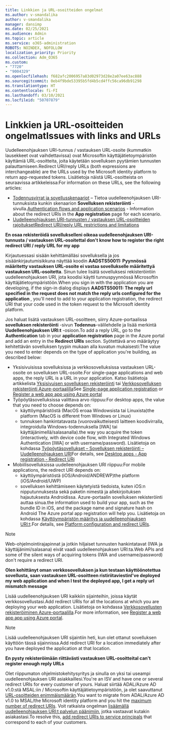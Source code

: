 ```yaml
---
title: Linkkien ja URL-osoitteiden ongelmat
ms.author: v-smandalika
author: v-smandalika
manager: dansimp
ms.date: 02/25/2021
ms.audience: Admin
ms.topic: article
ms.service: o365-administration
ROBOTS: NOINDEX, NOFOLLOW
localization_priority: Priority
ms.collection: Adm_O365
ms.custom:
- "7720"
- "9004329"
ms.openlocfilehash: f682afc2006957a83d02973d28e2a07ee63ac888
ms.sourcegitcommit: 0eb4f9bde53395b5fd4b5cd4ffc56ca96db91298
ms.translationtype: HT
ms.contentlocale: fi-FI
ms.lasthandoff: 03/10/2021
ms.locfileid: "50707879"
---
```

# <a name="issues-with-links-and-urls"></a><span data-ttu-id="3d933-102">Linkkien ja URL-osoitteiden ongelmat</span><span class="sxs-lookup"><span data-stu-id="3d933-102">Issues with links and URLs</span></span>

<span data-ttu-id="3d933-103">Uudelleenohjauksen URI-tunnus / vastauksen URL-osoite (kummatkin lausekkeet ovat vaihdettavissa) ovat Microsoftin käyttäjätietoympäristön käyttämiä URL-osoitteita, joita käytetään sovelluksen pyytämien tunnusten palauttamiseen.</span><span class="sxs-lookup"><span data-stu-id="3d933-103">Redirect URI/reply URLs (both expressions are interchangeable) are the URLs used by the Microsoft identity platform to return app-requested tokens.</span></span> <span data-ttu-id="3d933-104">Lisätietoja näistä URL-osoitteista on seuraavissa artikkeleissa:</span><span class="sxs-lookup"><span data-stu-id="3d933-104">For information on these URLs, see the following articles:</span></span>

- <span data-ttu-id="3d933-105">[Todennusvirrat ja sovellusskenaariot](https://docs.microsoft.com/azure/active-directory/develop/authentication-flows-app-scenarios) – Tietoa uudelleenohjauksen URI-tunnuksista kunkin skenaarion **Sovelluksen rekisteröinti** -sivulla.</span><span class="sxs-lookup"><span data-stu-id="3d933-105">[Authentication flows and application scenarios](https://docs.microsoft.com/azure/active-directory/develop/authentication-flows-app-scenarios) - Information about the redirect URIs in the **App registration** page for each scenario.</span></span>
- [<span data-ttu-id="3d933-106">Uudelleenohjauksen URI-tunnusten / vastauksen URL-osoitteiden rajoitukset</span><span class="sxs-lookup"><span data-stu-id="3d933-106">Redirect URI/reply URL restrictions and limitations</span></span>](https://docs.microsoft.com/azure/active-directory/develop/reply-url)

<span data-ttu-id="3d933-107">**En osaa rekisteröidä sovellukselleni oikeaa uudelleenohjauksen URI-tunnusta / vastauksen URL-osoitetta**</span><span class="sxs-lookup"><span data-stu-id="3d933-107">**I don't know how to register the right redirect URI / reply URL for my app**</span></span>

<span data-ttu-id="3d933-108">Kirjautuessasi sisään kehittämälläsi sovelluksella ja jos sisäänkirjautumisikkuna näyttää koodin **AADSTS50011: Pyynnössä määritetty vastauksen URL-osoite ei vastaa sovellukselle määritettyä vastauksen URL-osoitetta<your app ID>**. Sinun tulee lisätä sovelluksesi rekisteröintiin uudelleenohjauksen URI, jota koodisi käytti tunnuspyynnössä Microsoftin käyttäjätietoympäristöön.</span><span class="sxs-lookup"><span data-stu-id="3d933-108">When you sign in with the application you are developing, if the sign-in dialog displays **AADSTS50011: The reply url specified in the request does not match the reply urls configured for the application <your app ID>**, you'll need to add to your application registration, the redirect URI that your code used in the token request to the Microsoft identity platform.</span></span>

<span data-ttu-id="3d933-109">Jos haluat lisätä vastauksen URL-osoitteen, siirry Azure-portaalissa **sovelluksen rekisteröinti** -sivun **Todennus**-välilehdelle ja lisää merkintä **Uudelleenohjauksen URI:t** -osioon.</span><span class="sxs-lookup"><span data-stu-id="3d933-109">To add a reply URL, go to the **Authentication** tab in your **application registration** page in the Azure portal and add an entry in the **Redirect URIs** section.</span></span> <span data-ttu-id="3d933-110">Syötettävä arvo määräytyy kehitettävän sovelluksen tyypin mukaan alla kuvatun mukaisesti:</span><span class="sxs-lookup"><span data-stu-id="3d933-110">The value you need to enter depends on the type of application you're building, as described below:</span></span>

- <span data-ttu-id="3d933-111">Yksisivuisissa sovelluksissa ja verkkosovelluksissa vastauksen URL-osoite on sovelluksen URL-osoite.</span><span class="sxs-lookup"><span data-stu-id="3d933-111">For single-page applications and web apps, the reply URL is a URL in your application.</span></span> <span data-ttu-id="3d933-112">Katso lisätietoja artikkelista [Yksisivuisen sovelluksen rekisteröinti](https://docs.microsoft.com/azure/active-directory/develop/scenario-spa-app-registration#register-a-redirect-uri) tai [Verkkosovelluksen rekisteröinti Azure-portaalilla](https://docs.microsoft.com/azure/active-directory/develop/scenario-web-app-sign-user-app-registration?tabs=aspnetcore#register-an-app-using-azure-portal)</span><span class="sxs-lookup"><span data-stu-id="3d933-112">See [Single-page application registration](https://docs.microsoft.com/azure/active-directory/develop/scenario-spa-app-registration#register-a-redirect-uri) or [Register a web app app using Azure portal](https://docs.microsoft.com/azure/active-directory/develop/scenario-web-app-sign-user-app-registration?tabs=aspnetcore#register-an-app-using-azure-portal)</span></span>
- <span data-ttu-id="3d933-113">Työpöytäsovelluksissa valittava arvo riippuu:</span><span class="sxs-lookup"><span data-stu-id="3d933-113">For desktop apps, the value that you need to choose depends on:</span></span>
    - <span data-ttu-id="3d933-114">käyttöympäristöstä (MacOS eroaa Windowsista tai Linuxista)</span><span class="sxs-lookup"><span data-stu-id="3d933-114">the platform (MacOS is different from Windows or Linux)</span></span>
    - <span data-ttu-id="3d933-115">tunnuksen hankintatavasta (vuorovaikutteisesti laitteen koodivirralla, integroidulla Windows-todennuksella [IWA] tai käyttäjänimellä/salasanalla).</span><span class="sxs-lookup"><span data-stu-id="3d933-115">the way you acquire the token (interactively, with device code flow, with Integrated Windows Authentication [IWA] or with username/password).</span></span>
    <span data-ttu-id="3d933-116">Lisätietoja on kohdassa [Työpöytäsovellukset – Sovelluksen rekisteröinti – Uudelleenohjauksen URI](https://docs.microsoft.com/azure/active-directory/develop/scenario-desktop-app-registration#redirect-uris)</span><span class="sxs-lookup"><span data-stu-id="3d933-116">For details, see [Desktop apps - App registration - Redirect URi](https://docs.microsoft.com/azure/active-directory/develop/scenario-desktop-app-registration#redirect-uris)</span></span>
- <span data-ttu-id="3d933-117">Mobiilisovelluksissa uudelleenohjauksen URI riippuu:</span><span class="sxs-lookup"><span data-stu-id="3d933-117">For mobile applications, the redirect URI depends on:</span></span>
    - <span data-ttu-id="3d933-118">käyttöympäristöstä (iOS/Android/ANDREWP)</span><span class="sxs-lookup"><span data-stu-id="3d933-118">the platform (iOS/Android/UWP)</span></span>
    - <span data-ttu-id="3d933-119">sovelluksen kehittämiseen käytetyistä tiedoista, kuten iOS:n nipputunnuksesta sekä paketin nimestä ja allekirjoituksen hajautuksesta Androidissa. Azure-portaalin sovelluksen rekisteröinti auttaa sinua.</span><span class="sxs-lookup"><span data-stu-id="3d933-119">the information used to build your app, such as the bundle ID in iOS, and the package name and signature hash on Android The Azure portal app registration will help you.</span></span> <span data-ttu-id="3d933-120">Lisätietoja on kohdassa [Käyttöympäristön määritys ja uudelleenohjauksen URI:t](https://docs.microsoft.com/azure/active-directory/develop/scenario-mobile-app-registration#platform-configuration-and-redirect-uris).</span><span class="sxs-lookup"><span data-stu-id="3d933-120">For details, see [Platform configuration and redirect URIs](https://docs.microsoft.com/azure/active-directory/develop/scenario-mobile-app-registration#platform-configuration-and-redirect-uris).</span></span>

> [!NOTE]
> <span data-ttu-id="3d933-121">Web-ohjelmointirajapinnat ja jotkin hiljaiset tunnusten hankintatavat (IWA ja käyttäjänimi/salasana) eivät vaadi uudelleenohjauksen URI:ta.</span><span class="sxs-lookup"><span data-stu-id="3d933-121">Web APIs and some of the silent ways of acquiring tokens (IWA and username/password) don't require a redirect URI.</span></span>

<span data-ttu-id="3d933-122">**Olen kehittänyt oman verkkosovelluksen ja kun testaan käyttöönotettua sovellusta, saan vastauksen URL-osoitteen ristiriitaviestin**</span><span class="sxs-lookup"><span data-stu-id="3d933-122">**I've deployed my web application and when I test the deployed app, I get a reply url mismatch message**</span></span>

<span data-ttu-id="3d933-123">Lisää uudelleenohjauksen URI kaikkiin sijainteihin, joissa käytät verkkosovellustasi.</span><span class="sxs-lookup"><span data-stu-id="3d933-123">Add redirect URIs for all the locations at which you are deploying your web application.</span></span> <span data-ttu-id="3d933-124">Lisätietoja on kohdassa [Verkkosovellusten rekisteröiminen Azure-portaalilla](https://docs.microsoft.com/azure/active-directory/develop/scenario-web-app-sign-user-app-registration).</span><span class="sxs-lookup"><span data-stu-id="3d933-124">For more information, see [Register a web app app using Azure portal](https://docs.microsoft.com/azure/active-directory/develop/scenario-web-app-sign-user-app-registration).</span></span>

> [!NOTE]
> <span data-ttu-id="3d933-125">Lisää uudelleenohjauksen URI sijaintiin heti, kun olet ottanut sovelluksen käyttöön tässä sijainnissa.</span><span class="sxs-lookup"><span data-stu-id="3d933-125">Add redirect URI for a location immediately after you have deployed the application at that location.</span></span>

<span data-ttu-id="3d933-126">**En pysty rekisteröimään riittävästi vastauksen URL-osoitteita**</span><span class="sxs-lookup"><span data-stu-id="3d933-126">**I can't register enough reply URLs**</span></span>

<span data-ttu-id="3d933-127">Olet riippumaton ohjelmistokehitysyritys ja sinulla on yksi tai useampi uudelleenohjauksen URI asiakkaillesi.</span><span class="sxs-lookup"><span data-stu-id="3d933-127">You're an ISV and have one or several redirect URIs for every customer of yours.</span></span> <span data-ttu-id="3d933-128">Haluat siirtää ADAL/Azure AD v1.0:stä MSAL:iin / Microsoftin käyttäjätietoympäristöön, ja olet saavuttanut [URL-osoitteiden enimmäismäärän](https://docs.microsoft.com/azure/active-directory/develop/reply-url#maximum-number-of-redirect-uris).</span><span class="sxs-lookup"><span data-stu-id="3d933-128">You want to migrate from ADAL/Azure AD v1.0 to MSAL/the Microsoft identity platform and you hit the [maximum number of redirect URIs](https://docs.microsoft.com/azure/active-directory/develop/reply-url#maximum-number-of-redirect-uris).</span></span> <span data-ttu-id="3d933-129">Voit ratkaista ongelman [lisäämällä uudelleenohjauksen URI:t palvelun päänimiin](https://docs.microsoft.com/azure/active-directory/develop/reply-url#add-redirect-uris-to-service-principals), jotka vastaavat kutakin asiakastasi.</span><span class="sxs-lookup"><span data-stu-id="3d933-129">To resolve this, [add redirect URIs to service principals](https://docs.microsoft.com/azure/active-directory/develop/reply-url#add-redirect-uris-to-service-principals) that correspond to each of your customers.</span></span>
